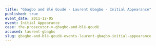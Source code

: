 ```yaml
---
title: "Gbagbo and Blé Goudé - Laurent Gbagbo - Initial Appearance"
published: true
event_date: 2011-12-05
event: Initial Appearance
case: the-prosecutor-v-gbagbo-and-blé-goudé
accused: laurent-gbagbo
slug: gbagbo-and-blé-goudé-events-laurent-gbagbo-initial-appearance
---
```

